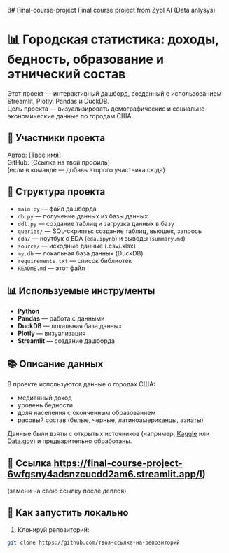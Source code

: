 8# Final-course-project
Final course project from Zypl AI (Data anlysys)

# 📊 Городская статистика: доходы, бедность, образование и этнический состав

Этот проект — интерактивный дашборд, созданный с использованием Streamlit, Plotly, Pandas и DuckDB.  
Цель проекта — визуализировать демографические и социально-экономические данные по городам США.

## 👥 Участники проекта

Автор: [Твоё имя]  
GitHub: [Ссылка на твой профиль]  
(если в команде — добавь второго участника сюда)

## 📁 Структура проекта

- `main.py` — файл дашборда
- `db.py` — получение данных из базы данных
- `ddl.py` — создание таблиц и загрузка данных в базу
- `queries/` — SQL-скрипты: создание таблиц, вьюшек, запросы
- `eda/` — ноутбук с EDA (`eda.ipynb`) и выводы (`summary.md`)
- `source/` — исходные данные (.csv/.xlsx)
- `my.db` — локальная база данных (DuckDB)
- `requirements.txt` — список библиотек
- `README.md` — этот файл

## 📊 Используемые инструменты

- **Python**
- **Pandas** — работа с данными
- **DuckDB** — локальная база данных
- **Plotly** — визуализация
- **Streamlit** — создание дашборда

## 📚 Описание данных

В проекте используются данные о городах США:  
- медианный доход  
- уровень бедности  
- доля населения с оконченным образованием  
- расовый состав (белые, черные, латиноамериканцы, азиаты)

Данные были взяты с открытых источников (например, [Kaggle](https://www.kaggle.com/) или [Data.gov](https://data.gov)) и предварительно обработаны.

## 🚀 Ссылка https://final-course-project-6wfgsny4adsnzcucdd2am6.streamlit.app/I)  
(замени на свою ссылку после деплоя)

## 📌 Как запустить локально

1. Клонируй репозиторий:

```bash
git clone https://github.com/твоя-ссылка-на-репозиторий
